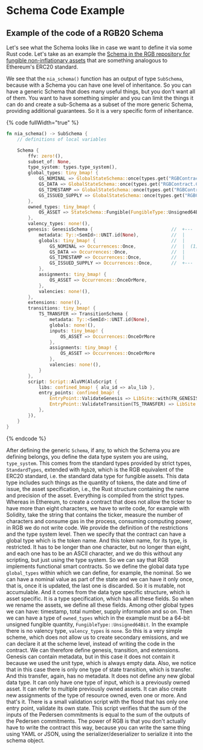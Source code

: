 # Schema Code Example

## Example of the code of a RGB20 Schema

Let's see what the Schema looks like in case we want to define it via some Rust code. Let's take as an example the [Schema in the RGB repository for fungible non-inflationary assets](https://github.com/RGB-WG/rgb-schemata/blob/master/src/nia.rs) that are something analogous to Ethereum's ERC20 standard.

We see that the `nia_schema()` function has an output of type `SubSchema`, because with a Schema you can have one level of inheritance. So you can have a generic Schema that does many useful things, but you don't want all of them. You want to have something simpler and you can limit the things it can do and create a sub-Schema as a subset of the more generic Schema, providing additional guarantees. So it is a very specific form of inheritance.

{% code fullWidth="true" %}
```rust
fn nia_schema() -> SubSchema {
    // definitions of local variables

    Schema {
        ffv: zero!(),
        subset_of: None,
        type_system: types.type_system(),
        global_types: tiny_bmap! {
            GS_NOMINAL => GlobalStateSchema::once(types.get("RGBContract.DivisibleAssetSpec")),
            GS_DATA => GlobalStateSchema::once(types.get("RGBContract.ContractData")),
            GS_TIMESTAMP => GlobalStateSchema::once(types.get("RGBContract.Timestamp")),
            GS_ISSUED_SUPPLY => GlobalStateSchema::once(types.get("RGBContract.Amount")),
        },
        owned_types: tiny_bmap! {
            OS_ASSET => StateSchema::Fungible(FungibleType::Unsigned64Bit),
        },
        valency_types: none!(),           
        genesis: GenesisSchema {                             //  +---
            metadata: Ty::<SemId>::UNIT.id(None),            //  |
            globals: tiny_bmap! {                            //  |
                GS_NOMINAL => Occurrences::Once,             //  |  (1) Genesis Definition with variables
                GS_DATA => Occurrences::Once,                //  |
                GS_TIMESTAMP => Occurrences::Once,           //  |
                GS_ISSUED_SUPPLY => Occurrences::Once,       //  +---
            },
            assignments: tiny_bmap! {
                OS_ASSET => Occurrences::OnceOrMore,
            },
            valencies: none!(),
        },
        extensions: none!(),
        transitions: tiny_bmap! {
            TS_TRANSFER => TransitionSchema {
                metadata: Ty::<SemId>::UNIT.id(None),
                globals: none!(),
                inputs: tiny_bmap! {
                    OS_ASSET => Occurrences::OnceOrMore
                },
                assignments: tiny_bmap! {
                    OS_ASSET => Occurrences::OnceOrMore
                },
                valencies: none!(),
            }
        },
        script: Script::AluVM(AluScript {
            libs: confined_bmap! { alu_id => alu_lib },
            entry_points: confined_bmap! {
                EntryPoint::ValidateGenesis => LibSite::with(FN_GENESIS_OFFSET, alu_id),
                EntryPoint::ValidateTransition(TS_TRANSFER) => LibSite::with(FN_TRANSFER_OFFSET, alu_id),
            },
        }),
    }
}
```
{% endcode %}

After defining the generic `Schema`, if any, to which the Schema you are defining belongs, you define the data type system you are using, `type_system`. This comes from the standard types provided by strict types, `StandardTypes`, extended with `Rgb20`, which is the RGB equivalent of the ERC20 standard, i.e. the standard data type for fungible assets. This data type includes such things as the quantity of tokens, the date and time of issue, the asset specification, i.e., the Rust structure containing the name and precision of the asset. Everything is compiled from the strict types. Whereas in Ethereum, to create a contract that does not allow the ticker to have more than eight characters, we have to write code, for example with Solidity, take the string that contains the ticker, measure the number of characters and consume gas in the process, consuming computing power, in RGB we do not write code. We provide the definition of the restrictions and the type system level. Then we specify that the contract can have a global type which is the token name. And this token name, for its type, is restricted. It has to be longer than one character, but no longer than eight, and each one has to be an ASCII character, and we do this without any scripting, but just using the type system. So we can say that RGB implements functional smart contracts. So we define the global data type `global_types` within which we can define, for example, the nominal. So we can have a nominal value as part of the state and we can have it only once, that is, once it is updated, the last one is discarded. So it is mutable, not accumulable. And it comes from the data type specific structure, which is asset specific. It is a type specification, which has all these fields. So when we rename the assets, we define all these fields. Among other global types we can have: timestamp, total number, supply information and so on. Then we can have a type of `owned_types` which in the example must be a 64-bit unsigned fungible quantity, `FungibleType::Unsigned64Bit`. In the example there is no valency type, `valency_types` is `none`. So this is a very simple scheme, which does not allow us to create secondary emissions, and we can declare it at the scheme level, instead of writing the code in the contract. We can therefore define genesis, transition, and extensions. Genesis can contain metadata, but in this case it does not contain it because we used the unit type, which is always empty data. Also, we notice that in this case there is only one type of state transition, which is transfer. And this transfer, again, has no metadata. It does not define any new global data type. It can only have one type of input, which is a previously owned asset. It can refer to multiple previously owned assets. It can also create new assignments of the type of resource owned, even one or more. And that's it. There is a small validation script with the flood that has only one entry point, validate its own state. This script verifies that the sum of the inputs of the Pedersen commitments is equal to the sum of the outputs of the Pedersen commitments. The power of RGB is that you don't actually have to write the contract this way, because you can write the same thing using YAML or JSON, using the serializer/deserializer to serialize it into the schema object.

##
